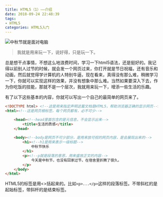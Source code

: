 ```yaml
---
title: HTML5（1）——介绍
date: 2018-09-24 22:48:39
tags:
- HTML5
categories: HTML5入门
---
```


![中秋节就是面对电脑](https://upload-images.jianshu.io/upload_images/3478485-befca9c4894b99eb.jpeg?imageMogr2/auto-orient/strip%7CimageView2/2/w/1240)

> 我就是用来玩一下，说好得，只是玩一下。



<!--less-->

总是想干点事情，不想这么地浪费时间，学习一下html5语法，还是挺好的。我记得以前别人过节的时候，就会发一个网页过来，你打开就是节日祝福，还有音乐和动画，然后就觉得学计算机的人特别牛逼，现在看来，真得没有那么难，稍微学习一下，你就可以实现这样的效果，并没有想象中那么难。当然如果要深入下去，作为你吃饭的技能，那就不是一个层次，我就用来玩一下，增添一些生活的乐趣。

有了以下这些基本的内容，你就可以写出一个自己的最简单的网页来了。

```html
<!DOCTYPE html> <!--这是用来指定声明这篇文档是HTML5，帮助浏览器正确的显示网页-->
<html><!--这是网页根标签，每个网页都有，必不可少-->

    <head><!--head里面包含的是元信息，不会显示出来-->
        <title>生活的质感</title>
    </head>
    
    <body><!--body是网页不可少部分，是用来放可视的网页内容，是会展现出来的-->
        <h1><!--h1是用来表示一级标题-->
            中秋节快乐
        </h1>
        <p><!--p就是段落的意思，用来盛放正文的内容-->
            今天是中秋节，也没有回家过节，在宿舍里折腾了很久。
        </p>
    </body>
</html>
```

HTML5的标签是用<>括起来的。比如`<p>...</p>`这样的段落标签。不带斜杠的是起始标签，带斜杆的是结束标签。
